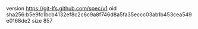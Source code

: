 version https://git-lfs.github.com/spec/v1
oid sha256:b5e9fc1bcb4132ef8c2c6c9a8f746d8a5fa35eccc03ab1b453cea549e0168de2
size 857
